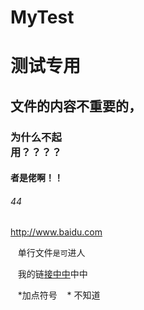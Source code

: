 # MyTest
# 测试专用
## 文件的内容不重要的，
### 为什么不起<br>用？？？？
#### 者是佬啊！！
###### 44
http://www.baidu.com

    单行文件`是可`进人
    
    我的链[接中中](http://www.baidu.com "显示的内容哈")中中
    
    *加点符号
    * 不知道
